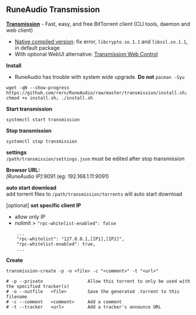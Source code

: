 RuneAudio Transmission
---

[**Transmission**](https://transmissionbt.com/) - Fast, easy, and free BitTorrent client (CLI tools, daemon and web client)  
- [Native compiled version](https://github.com/rern/RuneAudio/blob/master/transmission/native_compile.md): fix error, `libcrypto.so.1.1` and `libssl.so.1.1`, in default package  
- With optional WebUI alternative: [Transmission Web Control](https://github.com/ronggang/transmission-web-control#introduction)  

**Install**  
- RuneAudio has trouble with system wide upgrade. **Do not** `pacman -Syu` 
```
wget -qN --show-progress https://github.com/rern/RuneAudio/raw/master/transmission/install.sh; chmod +x install.sh; ./install.sh
```

**Start transmission**  
```
systemctl start transmission
```

**Stop transmission**  
```
systemctl stop transmission
```

**settings**  
`/path/transmission/settings.json` must be edited after stop transmission  

**Browser URL:**  
_[RuneAudio IP]_:9091 (eg: 192.168.1.11:9091)  

**auto start download**  
add torrent files to `/path/transmission/torrents` will auto start download  

[optional] **set specific client IP**  
- allow only IP
- nolimit > `"rpc-whitelist-enabled": false`
```
    ...
    "rpc-whitelist": "127.0.0.1,[IP1],[IP2]",
    "rpc-whitelist-enabled": true,
    ...
```

**Create**  
```
transmission-create -p -o <file> -c "<comment>" -t "<url>"

# -p --private                 Allow this torrent to only be used with the specified tracker(s)
# -o --outfile   <file>        Save the generated .torrent to this filename
# -c --comment   <comment>     Add a comment
# -t --tracker   <url>         Add a tracker's announce URL
```
